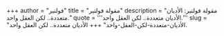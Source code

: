+++
author = "فولتير"
title = "مقولة فولتير"
description = "مقولة فولتير: الأديان متعددة.. لكن العقل واحد."
quote = '''الأديان متعددة.. لكن العقل واحد.''' 
slug = "الأديان-متعددة-لكن-العقل-واحد"
+++
الأديان متعددة.. لكن العقل واحد.

